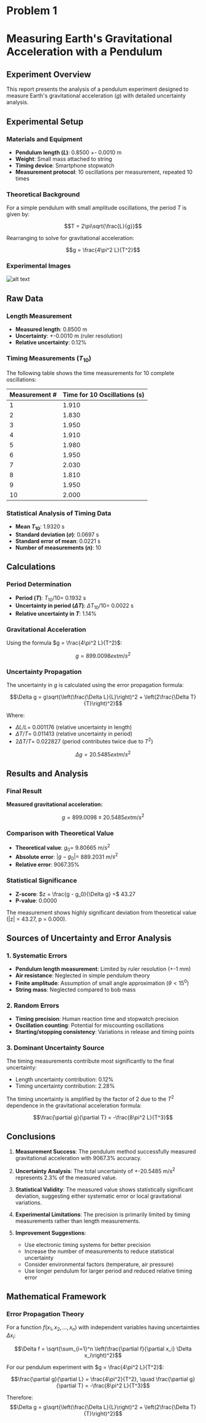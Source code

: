 # Problem 1

# Measuring Earth's Gravitational Acceleration with a Pendulum

## Experiment Overview
This report presents the analysis of a pendulum experiment designed to measure Earth's gravitational acceleration ($g$) with detailed uncertainty analysis.

## Experimental Setup

### Materials and Equipment
- **Pendulum length ($L$)**: 0.8500 +- 0.0010 m
- **Weight**: Small mass attached to string
- **Timing device**: Smartphone stopwatch
- **Measurement protocol**: 10 oscillations per measurement, repeated 10 times

### Theoretical Background
For a simple pendulum with small amplitude oscillations, the period $T$ is given by:

$$T = 2\pi\sqrt{\frac{L}{g}}$$

Rearranging to solve for gravitational acceleration:

$$g = \frac{4\pi^2 L}{T^2}$$

### Experimental Images

![alt text](image.png)


## Raw Data

### Length Measurement
- **Measured length**: 0.8500 m
- **Uncertainty**: +-0.0010 m (ruler resolution)
- **Relative uncertainty**: 0.12%

### Timing Measurements ($T_{10}$)
The following table shows the time measurements for 10 complete oscillations:

| Measurement # | Time for 10 Oscillations (s) |
|---------------|------------------------------|
|  1 |    1.910 |
|  2 |    1.830 |
|  3 |    1.950 |
|  4 |    1.910 |
|  5 |    1.980 |
|  6 |    1.950 |
|  7 |    2.030 |
|  8 |    1.810 |
|  9 |    1.950 |
| 10 |    2.000 |

### Statistical Analysis of Timing Data
- **Mean $T_{10}$**: 1.9320 s
- **Standard deviation ($\sigma$)**: 0.0697 s
- **Standard error of mean**: 0.0221 s
- **Number of measurements ($n$)**: 10



## Calculations

### Period Determination
- **Period ($T$)**: $T_{10}/10 =$ 0.1932 s
- **Uncertainty in period ($\Delta T$)**: $\Delta T_{10}/10 =$ 0.0022 s
- **Relative uncertainty in $T$**: 1.14%

### Gravitational Acceleration
Using the formula $g = \frac{4\pi^2 L}{T^2}$:

$$g = 899.0098 	ext{ m/s}^2$$



### Uncertainty Propagation
The uncertainty in $g$ is calculated using the error propagation formula:

$$\Delta g = g\sqrt{\left(\frac{\Delta L}{L}\right)^2 + \left(2\frac{\Delta T}{T}\right)^2}$$

Where:
- $\Delta L/L =$ 0.001176 (relative uncertainty in length)
- $\Delta T/T =$ 0.011413 (relative uncertainty in period)
- $2\Delta T/T =$ 0.022827 (period contributes twice due to $T^2$)

$$\Delta g = 20.5485 	ext{ m/s}^2$$



## Results and Analysis

### Final Result
**Measured gravitational acceleration:**

$$g = 899.0098 \pm 20.5485 	ext{ m/s}^2$$



### Comparison with Theoretical Value
- **Theoretical value**: $g_0 =$ 9.80665 m/$s^2$
- **Absolute error**: $|g - g_0| =$ 889.2031 m/$s^2$
- **Relative error**: 9067.35%

### Statistical Significance
- **Z-score**: $z = \frac{g - g_0}{\Delta g} =$ 43.27
- **P-value**: 0.0000

The measurement shows highly significant deviation from theoretical value (|z| = 43.27, p = 0.000).



## Sources of Uncertainty and Error Analysis

### 1. Systematic Errors
- **Pendulum length measurement**: Limited by ruler resolution (+-1 mm)
- **Air resistance**: Neglected in simple pendulum theory
- **Finite amplitude**: Assumption of small angle approximation ($\theta < 15^0$)
- **String mass**: Neglected compared to bob mass

### 2. Random Errors
- **Timing precision**: Human reaction time and stopwatch precision
- **Oscillation counting**: Potential for miscounting oscillations
- **Starting/stopping consistency**: Variations in release and timing points

### 3. Dominant Uncertainty Source
The timing measurements contribute most significantly to the final uncertainty:
- Length uncertainty contribution: 0.12%
- Timing uncertainty contribution: 2.28%

The timing uncertainty is amplified by the factor of 2 due to the $T^2$ dependence in the gravitational acceleration formula:

$$\frac{\partial g}{\partial T} = -\frac{8\pi^2 L}{T^3}$$

## Conclusions



1. **Measurement Success**: The pendulum method successfully measured gravitational acceleration with 9067.3% accuracy.

2. **Uncertainty Analysis**: The total uncertainty of +-20.5485 m/$s^2$ represents 2.3% of the measured value.

3. **Statistical Validity**: The measured value shows statistically significant deviation, suggesting either systematic error or local gravitational variations.

4. **Experimental Limitations**: The precision is primarily limited by timing measurements rather than length measurements.

5. **Improvement Suggestions**:
   - Use electronic timing systems for better precision
   - Increase the number of measurements to reduce statistical uncertainty
   - Consider environmental factors (temperature, air pressure)
   - Use longer pendulum for larger period and reduced relative timing error

## Mathematical Framework

### Error Propagation Theory
For a function $f(x_1, x_2, ..., x_n)$ with independent variables having uncertainties $\Delta x_i$:

$$\Delta f = \sqrt{\sum_{i=1}^n \left(\frac{\partial f}{\partial x_i} \Delta x_i\right)^2}$$

For our pendulum experiment with $g = \frac{4\pi^2 L}{T^2}$:

$$\frac{\partial g}{\partial L} = \frac{4\pi^2}{T^2}, \quad \frac{\partial g}{\partial T} = -\frac{8\pi^2 L}{T^3}$$

Therefore:
$$\Delta g = g\sqrt{\left(\frac{\Delta L}{L}\right)^2 + \left(2\frac{\Delta T}{T}\right)^2}$$
